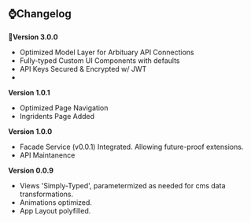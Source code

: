 
## ⌚Changelog

**🎉Version 3.0.0**
* Optimized Model Layer for Arbituary API Connections
* Fully-typed Custom UI Components with defaults
* API Keys Secured & Encrypted w/ JWT 
* 

**Version 1.0.1**
* Optimized Page Navigation
* Ingridents Page Added


**Version 1.0.0**
* Facade Service (v0.0.1) Integrated. Allowing future-proof extensions.
* API Maintanence 


**Version 0.0.9**
* Views 'Simply-Typed', parametermized as needed for cms data transformations. 
* Animations optimized. 
* App Layout polyfilled. 
